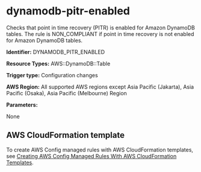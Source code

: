 # dynamodb\-pitr\-enabled<a name="dynamodb-pitr-enabled"></a>

Checks that point in time recovery \(PITR\) is enabled for Amazon DynamoDB tables\. The rule is NON\_COMPLIANT if point in time recovery is not enabled for Amazon DynamoDB tables\.

**Identifier:** DYNAMODB\_PITR\_ENABLED

**Resource Types:** AWS::DynamoDB::Table

**Trigger type:** Configuration changes

**AWS Region:** All supported AWS regions except Asia Pacific \(Jakarta\), Asia Pacific \(Osaka\), Asia Pacific \(Melbourne\) Region

**Parameters:**

None  

## AWS CloudFormation template<a name="w2aac12c33c15b9d171c17"></a>

To create AWS Config managed rules with AWS CloudFormation templates, see [Creating AWS Config Managed Rules With AWS CloudFormation Templates](aws-config-managed-rules-cloudformation-templates.md)\.